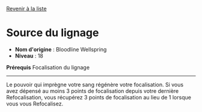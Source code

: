[Revenir à la liste](list.md)

# Source du lignage

 * **Nom d'origine** : Bloodline Wellspring
 * **Niveau** : 18


<p><strong>Prérequis</strong> Focalisation du lignage</p>
<hr>
<p>Le pouvoir qui imprègne votre sang régénère votre focalisation. Si vous avez dépensé au moins 3 points de focalisation depuis votre dernière Refocalisation, vous récupérez 3 points de focalisation au lieu de 1 lorsque vous vous Refocalisez.</p>